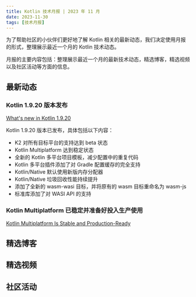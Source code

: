```yaml
---
title: Kotlin 技术月报 | 2023 年 11 月
date: 2023-11-30
tags: [技术月报]
---
```


为了帮助社区的小伙伴们更好地了解 Kotlin 相关的最新动态，我们决定使用月报的形式，整理展示最近一个月的 Kotlin 技术动态。

月报的主要内容包括：整理展示最近一个月的最新技术动态，精选博客，精选视频以及社区活动等方面的信息。

## 最新动态
### Kotlin 1.9.20 版本发布
[What's new in Kotlin 1.9.20](https://kotlinlang.org/docs/whatsnew1920.html)

Kotlin 1.9.20 版本已发布，具体包括以下内容：

- K2 对所有目标平台的支持达到 beta 状态
- Kotlin Multiplatform 达到稳定状态
- 全新的 Kotlin 多平台项目模板，减少配置中的重复代码
- Kotlin 多平台插件添加了对 Gradle 配置缓存的完全支持
- Kotlin/Native 默认使用新版内存分配器
- Kotlin/Native 垃圾回收性能持续提升
- 添加了全新的 wasm-wasi 目标，并将原有的 wasm 目标重命名为 wasm-js
- 标准库添加了对 WASI API 的支持

### Kotlin Multiplatform 已稳定并准备好投入生产使用
[Kotlin Multiplatform Is Stable and Production-Ready](https://blog.jetbrains.com/kotlin/2023/11/kotlin-1-9-20-released/)

## 精选博客

## 精选视频

## 社区活动